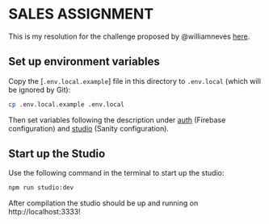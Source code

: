 # SALES ASSIGNMENT

This is my resolution for the challenge proposed by @williamneves [here](https://github.com/williamneves/sales-assignment).

## Set up environment variables

Copy the [`.env.local.example`] file in this directory to `.env.local` (which will be ignored by Git):

```bash
cp .env.local.example .env.local
```

Then set variables following the description under [auth](auth/) (Firebase configuration) and [studio](studio/) (Sanity configuration).

## Start up the Studio

Use the following command in the terminal to start up the studio:

```bash
npm run studio:dev
```

After compilation the studio should be up and running on http://localhost:3333!
